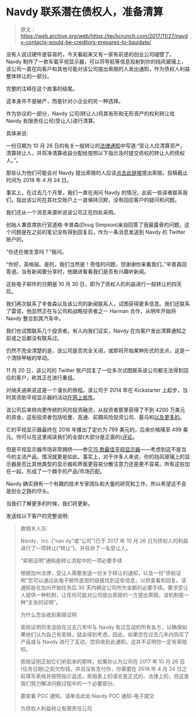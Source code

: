 # Navdy 联系潜在债权人，准备清算

> 原文：<https://web.archive.org/web/https://techcrunch.com/2017/11/27/navdy-contacts-would-be-creditors-prepares-to-liquidate/>

没有人说过硬件是容易的，今天看起来又有一家有前途的创业公司碰壁了。Navdy 制作了一款车载平视显示器，可以将导航等信息投射到你的挡风玻璃上，该公司一直在向客户和其他可能对该公司提出索赔的人发出通知，作为债权人利益整体转让的一部分。

完整的注释在这个故事的结尾。

这本身并不是破产，而是针对小企业的另一种选择。

作为协议的一部分，Navdy 公司(转让人)将其有形和无形资产的权利转让给 Navdy 有限责任公司(受让人)进行清算。

具体来说:

一份日期为 10 月 26 日的有关一般转让的[法律通知](https://web.archive.org/web/20230316161016/http://www.proofofclaims.com/Navdy/documents/Navdy-POC_Notice.pdf)中写道:“受让人应清算资产，清算转让人，并将净清算收益分配给按照以下指示及时提交债权的转让人的债权人。”。

那些认为他们可能会对 Navdy 提出索赔的人应该[点击此链接](https://web.archive.org/web/20230316161016/https://www.dropbox.com/s/y49kkqae6pupbvx/Navdy%20POC%20Notice%20-%20eSubmission.pdf?dl=0)提出索赔。投稿截止时间为 2018 年 4 月 24 日。

事实上，在过去几个月里，我们一直在询问 Navdy 的情况，此前一些读者联系我们，指出该公司在其社交账户上一直保持沉默，没有回应客户的疑问和问题。

我们还从一个消息来源听说该公司正在四处采购。

创始人兼首席执行官道格·辛普森(Doug Simpson)亲自回答了我最露骨的问题，这个问题是在之前的笔记没有得到回复后，作为一条消息发送到 Navdy 的 Twitter 账户的。

“你还在做生意吗？”我问。

“你好，英格丽。是的，我们当然是！奇怪的问题，但谢谢你来看我们，”辛普森回答道。当有新闻要分享时，他跟进看看我们是否有兴趣听新闻。

这些电子邮件的日期是 10 月 30 日，即为了债权人的利益进行一般转让的四天后。

我们再次联系了辛普森以及该公司的新闻联系人，试图获得更多信息。我们还联系了雷诺，他显然正在与公司和战略投资者之一 Harman 合作，从明年开始将 Navdy 整合到其汽车中。

我们也试图联系几个投资者。有人向我们证实，Navdy 在向客户发出清算通知之前或之后都没有联系过。

仍然不完全清楚的是，该公司是否完全关闭，或即将开始某种形式的支点，这是一个清除甲板的举动。

11 月 20 日，该公司的 Twitter 账户回复了一位多次试图联系该公司都无法得到回应的客户，称其正在进行重组。

对纳夫迪来说这是一个漫长的旅程。该公司于 2014 年在 Kickstarter 上起步，当时其资助平视显示器的活动[在网上疯传](https://web.archive.org/web/20230316161016/https://techcrunch.com/2014/08/14/heads-up-display-navdy-hits-1m-in-pre-orders-during-first-week/)。

该公司后来转向更传统的风险投资融资，从投资者那里获得了不到 4200 万美元的资金，这些投资者包括哈曼、高通、前期风险投资公司、基马和[以及更多的](https://web.archive.org/web/20230316161016/https://crunchbase.com/organization/navdy/investors/investors_list)。

它的平视显示器最终在 2016 年推出了定价为 799 美元的，后来价格降至 499 美元。你可以在这里阅读我们的全部(大部分是正面的)[评论](https://web.archive.org/web/20230316161016/https://techcrunch.com/2017/04/26/navdys-aftermarket-hud-proves-a-big-in-car-upgrade/)。

但是平视显示器市场非常拥挤——参见[15 款最佳平视显示器](https://web.archive.org/web/20230316161016/http://www.crookedbrains.net/2016/04/best-head-up-displays.html)——考虑到这不是当今的主流产品，情况就更是如此。事实上，对于许多人来说，你的挡风玻璃上的显示器是否比其他类型的显示器和界面更容易分散注意力还是更不容易。所有这些加在一起，形成了一个棘手的产品/市场匹配。

Navdy 确实拥有一个有趣的技术专家团队和大量的研究和工作，所以希望这不会是创业之路的尽头。

当我们了解更多的时候，我们将更新。

发送给以下客户的完整说明:

> 致相关人员:
> 
> Navdy，Inc .(“nav dy”或“公司”)已于 2017 年 10 月 26 日为债权人的利益进行了一项转让(“转让”)，并任命了一名受让人。
> 
> “索赔证明”通知是转让流程中的一项必要手续
> 
> 根据加州法律，受让人需要发送一份关于转让的通知，以及一份“债权证明”您可以通过此电子邮件底部的链接找到这些信息，以供查看和回复。该通知是在加州开始任务后 30 天内确定公司所欠金额的必要手续。要求受让人提供一种机制，让任何可能对公司提出索赔的一方提出索赔。该机制是一种“主张的证明”。
> 
> 为什么您会收到索赔证明
> 
> 索赔证明将发送给在过去几年中与 Navdy 有过互动的所有各方，以确保如果他们认为自己有索赔，就会得到考虑。因此，如果您在过去几年内购买了产品或与 Navdy 进行了互动，您将收到此通知。这并不证明你一定有索赔权。
> 
> 索赔证明正如它们听起来的那样。如果你认为公司在 2017 年 10 月 26 日(任务日期)之前欠你钱，并且没有支付你，你需要在 2018 年 4 月 24 日之前填写表格并按照指示返还。索赔表上的语言是正式的、法律上的，但这是我们努力解决问题过程中的一个必要部分。
> 
> 要查看 POC 通知，请单击此处:Navdy POC 通知-电子提交
> 
> 为债权人利益转让有限责任公司